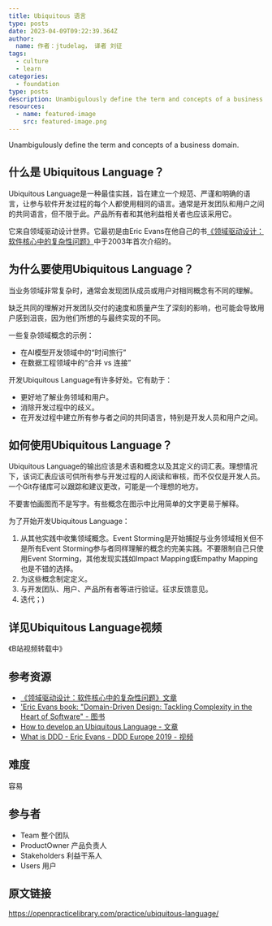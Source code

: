 ```yaml
---
title: Ubiquitous 语言
type: posts
date: 2023-04-09T09:22:39.364Z
author:
  name: 作者：jtudelag， 译者 刘征
tags:
  - culture
  - learn
categories: 
  - foundation
type: posts
description: Unambigulously define the term and concepts of a business domain.
resources:
  - name: featured-image
    src: featured-image.png
---
```

Unambigulously define the term and concepts of a business domain.
<!--more-->

## 什么是 Ubiquitous Language？

Ubiquitous Language是一种最佳实践，旨在建立一个规范、严谨和明确的语言，让参与软件开发过程的每个人都使用相同的语言。通常是开发团队和用户之间的共同语言，但不限于此。产品所有者和其他利益相关者也应该采用它。

它来自领域驱动设计世界。它最初是由Eric Evans在他自己的书[《领域驱动设计：软件核心中的复杂性问题》](https://www.amazon.com/exec/obidos/ASIN/0321125215/domainlanguag-20)中于2003年首次介绍的。

## 为什么要使用Ubiquitous Language？

当业务领域非常复杂时，通常会发现团队成员或用户对相同概念有不同的理解。

缺乏共同的理解对开发团队交付的速度和质量产生了深刻的影响，也可能会导致用户感到沮丧，因为他们所想的与最终实现的不同。

一些复杂领域概念的示例：

- 在AI模型开发领域中的“时间旅行”
- 在数据工程领域中的“合并 vs 连接”

开发Ubiquitous Language有许多好处。它有助于：

- 更好地了解业务领域和用户。
- 消除开发过程中的歧义。
- 在开发过程中建立所有参与者之间的共同语言，特别是开发人员和用户之间。

## 如何使用Ubiquitous Language？

Ubiquitous Language的输出应该是术语和概念以及其定义的词汇表。理想情况下，该词汇表应该可供所有参与开发过程的人阅读和审核，而不仅仅是开发人员。一个Git存储库可以跟踪和建议更改，可能是一个理想的地方。

不要害怕画图而不是写字。有些概念在图示中比用简单的文字更易于解释。

为了开始开发Ubiquitous Language：

1. 从其他实践中收集领域概念。Event Storming是开始捕捉与业务领域相关但不是所有Event Storming参与者同样理解的概念的完美实践。不要限制自己只使用Event Storming，其他发现实践如Impact Mapping或Empathy Mapping也是不错的选择。
2. 为这些概念制定定义。
3. 与开发团队、用户、产品所有者等进行验证。征求反馈意见。
4. 迭代；)

## 详见Ubiquitous Language视频

《B站视频转载中》


## 参考资源

- [《领域驱动设计：软件核心中的复杂性问题》文章](https://martinfowler.com/bliki/UbiquitousLanguage.html) 
- ['Eric Evans book: "Domain-Driven Design: Tackling Complexity in the Heart of Software" - 图书](https://www.amazon.com/exec/obidos/ASIN/0321125215/domainlanguag-20)
- [How to develop an Ubiquitous Language - 文章](https://thedomaindrivendesign.io/developing-the-ubiquitous-language/)
- [What is DDD - Eric Evans - DDD Europe 2019 - 视频](https://www.youtube.com/watch?v=pMuiVlnGqjk&t=2978s)

## 难度

容易

## 参与者

  - Team 整个团队
  - ProductOwner  产品负责人
  - Stakeholders 利益干系人
  - Users 用户


## 原文链接

<https://openpracticelibrary.com/practice/ubiquitous-language/>
